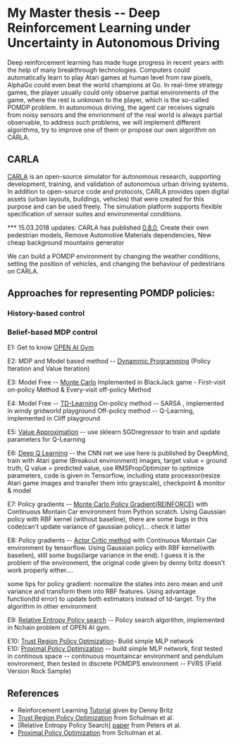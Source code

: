 # My Master thesis -- Deep Reinforcement Learning under Uncertainty in Autonomous Driving

Deep reinforcement learning has made huge progress in recent years with the help of many breakthrough technologies. Computers could automatically learn to play Atari games at human level from raw pixels, AlphaGo could even beat the world champions at Go. In real-time strategy games, the player usually could only observe partial environments of the game, where the rest is unknown to the player, which is the so-called POMDP problem. In autonomous driving, the agent car receives signals from noisy sensors and the envrionment of the real world is always partial observable, to address such problems, we will implement different algorithms, try to improve one of them or propose our own algorithm on CARLA.

## CARLA

[CARLA](http://www.carla.org/) is an open-source simulator for autonomous research, supporting development, training, and validation of autonomous urban driving systems. In addition to open-source code and protocols, CARLA provides open digital assets (urban layouts, buildings, vehicles) that were created for this purpose and can be used freely. The simulation platform supports flexible specification of sensor suites and environmental conditions.

*** 15.03.2018 updates: CARLA has published [0.8.0](https://github.com/carla-simulator/carla/tree/release_0.8.0), Create their own pedestrian models, Remove Automotive Materials dependencies, New cheap background mountains generator

We can build a POMDP environment by changing the weather conditions, setting the position of vehicles, and changing the behaviour of pedestrians on CARLA.


## Approaches for representing POMDP policies:

### History-based control
### Belief-based MDP control


E1: Get to know [OPEN AI Gym](https://github.com/Rong-Zhi/ReinforcementLearning/code/openai_gym) 

E2: MDP and Model based method -- [Dynammic Programming](https://github.com/Rong-Zhi/ReinforcementLearning/code/Dynamic_Programming) (Policy Iteration and Value Iteration)

E3: Model Free -- [Monte Carlo](https://github.com/Rong-Zhi/ReinforcementLearning/code/Model_Free) 
    Implemented in BlackJack game - First-visit on-policy Method & Every-visit off-policy Method

E4: Model Free -- [TD-Learning](https://github.com/Rong-Zhi/ReinforcementLearning/code/Model_Free)
    On-policy method -- SARSA , implemented in windy gridworld playground
    Off-policy method -- Q-Learning, implemented in Cliff playground
    
E5: [Value Approximation](https://github.com/Rong-Zhi/ReinforcementLearning/code/Value_Approximation) -- use sklearn SGDregressor to train and update parameters for Q-Learning


E6: [Deep Q Learning](https://github.com/Rong-Zhi/ReinforcementLearning/code/Deep_Q_Learning) -- the CNN net we use here is published by DeepMind, train with Atari game (Breakout environment) images, target value = ground truth, Q value = predicted value, use RMSPropOptimizer to optimize parameters, code is given in Tensorflow, including state processor(resize Atari game images and transfer them into grayscale), checkpoint & monitor & model

E7: Policy gradients -- [Monte Carlo Policy Gradient(REINFORCE)](https://github.com/Rong-Zhi/ReinforcementLearning/code/REINFORCE) with Continuous Montain Car environment from Python scratch. Using Gaussian policy with RBF kernel (without baseline), there are some bugs in this code(can't update variance of gaussian policy)... check it latter

E8: Policy gradients -- [Actor Critic method](https://github.com/Rong-Zhi/ReinforcementLearning/code/Actor_Critic) with Continuous Montain Car environment by tensorflow. Using Gaussian policy with RBF kernel(with baselien), still some bugs(large variance in the end). I guess it is the problem of the environment, the original code given by denny britz doesn't work properly either.... 

some tips for policy gradient: normalize the states into zero mean and unit variance and transform them into RBF features. Using advantage function(td error) to update both estimators instead of td-target. Try the algorithm in other environment

E9: [Relative Entropy Policy search](https://github.com/Rong-Zhi/ReinforcementLearning/code/REPS) -- Policy search algorithm, implemented in Nchain problem of OPEN AI gym.

E10: [Trust Region Policy Optmization](https://github.com/Rong-Zhi/ReinforcementLearning/code/TRPO)- Build simple MLP network  
E10: [Proximal Policy Optimization](https://github.com/Rong-Zhi/ReinforcementLearning/code/PPO) -- build simple MLP network, first tested in continous space -- continuous mountaincar environment and pendulum environment, then tested in discrete POMDPS environment -- FVRS (Field Version Rock Sample)


## References
- Reinforcement Learning [Tutorial](https://github.com/dennybritz/reinforcement-learning) given by Denny Britz
- [Trust Region Policy Optimization](https://arxiv.org/abs/1502.05477) from Schulman et al.
- [Relative Entropy Policy Search] [paper](https://pdfs.semanticscholar.org/ff47/526838ce85d77a50197a0c5f6ee5095156aa.pdf) from Peters et al.
- [Proximal Policy Optimization](https://arxiv.org/abs/1707.06347) from Schulman et al.
